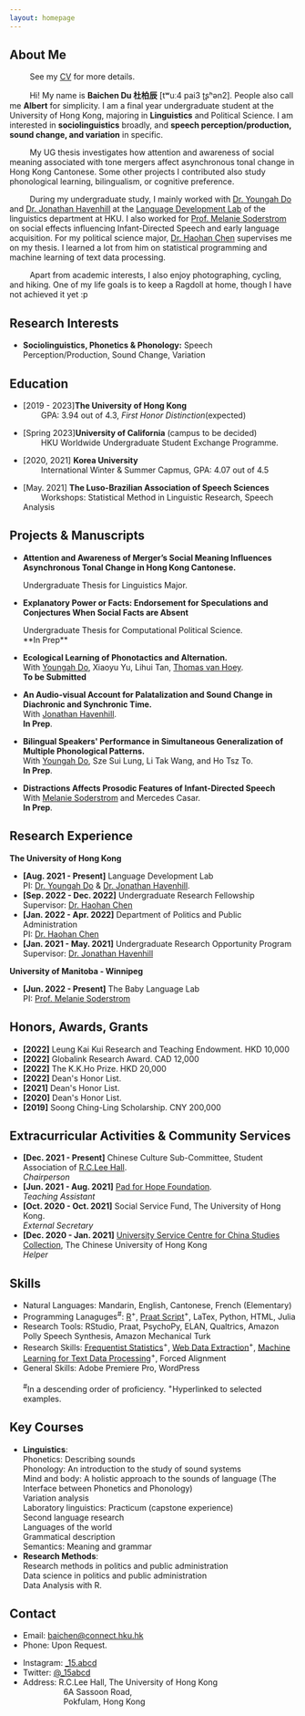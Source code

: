 ```yaml
---
layout: homepage
---
```


## About Me

&nbsp;&nbsp;&nbsp;&nbsp;&nbsp;&nbsp;&nbsp;&nbsp; See my [CV](https://albertbaichendu.github.io/assets/Albert_Baichen_Du_CV.pdf) for more details.

&nbsp;&nbsp;&nbsp;&nbsp;&nbsp;&nbsp;&nbsp;&nbsp; Hi! My name is **Baichen Du 杜柏辰** [tʷuː4 pai3 ʈʂʰən2]. People also call me **Albert** for simplicity. I am a final year undergraduate student at the University of Hong Kong, majoring in **Linguistics** and Political Science. I am interested in **sociolinguistics** broadly, and **speech perception/production, sound change, and variation** in specific. 

&nbsp;&nbsp;&nbsp;&nbsp;&nbsp;&nbsp;&nbsp;&nbsp; My UG thesis investigates how attention and awareness of social meaning associated with tone mergers affect asynchronous tonal change in Hong Kong Cantonese. Some other projects I contributed also study phonological learning, bilingualism, or cognitive preference.

&nbsp;&nbsp;&nbsp;&nbsp;&nbsp;&nbsp;&nbsp;&nbsp; During my undergraduate study, I mainly worked with [Dr. Youngah Do](https://repository.hku.hk/cris/rp/rp02160) and [Dr. Jonathan Havenhill](https://jhavenhill.com) at the [Language Development Lab](https://linguistics.hku.hk/ldlhku/) of the linguistics department at HKU. I also worked for [Prof. Melanie Soderstrom](https://home.cc.umanitoba.ca/~soderstr/) on social effects influencing Infant-Directed Speech and early language acquisition. For my political science  major, [Dr. Haohan Chen](https://haohanchen.github.io/) supervises me on my thesis. I learned a lot from him on statistical programming and machine learning of text data processing.

&nbsp;&nbsp;&nbsp;&nbsp;&nbsp;&nbsp;&nbsp;&nbsp; Apart from academic interests, I also enjoy photographing, cycling, and hiking. One of my life goals is to keep a Ragdoll at home, though I have not achieved it yet :p

## Research Interests

- **Sociolinguistics, Phonetics & Phonology:** Speech Perception/Production, Sound Change, Variation

## Education
- [2019 - 2023]**The University of Hong Kong**
  <br>
&nbsp;&nbsp;&nbsp;&nbsp;&nbsp;&nbsp;&nbsp;&nbsp;GPA: 3.94 out of 4.3, <em>First Honor Distinction</em>(expected)

- [Spring 2023]**University of California** (campus to be decided)
  <br>
&nbsp;&nbsp;&nbsp;&nbsp;&nbsp;&nbsp;&nbsp;&nbsp;HKU Worldwide Undergraduate Student Exchange Programme.

- [2020, 2021] **Korea University**
  <br>
&nbsp;&nbsp;&nbsp;&nbsp;&nbsp;&nbsp;&nbsp;&nbsp;International Winter & Summer Capmus, GPA: 4.07 out of 4.5

- [May. 2021] **The Luso-Brazilian Association of Speech Sciences** 
  <br>
&nbsp;&nbsp;&nbsp;&nbsp;&nbsp;&nbsp;&nbsp;&nbsp;Workshops: Statistical Method in Linguistic Research, Speech Analysis

## Projects & Manuscripts

- **Attention and Awareness of Merger’s Social Meaning Influences Asynchronous Tonal Change in Hong Kong Cantonese.**
  <br>
  <!---**Yaoyao Liu**, Yuting Su, An-An Liu, Bernt Schiele, Qianru Sun
  <br>
  IEEE Conference on Computer Vision and Pattern Recognition.---> Undergraduate Thesis for Linguistics Major.
  <!---<br>
  [[PDF](https://arxiv.org/pdf/2002.10211.pdf)] [[Code](https://github.com/yaoyao-liu/mnemonics)] <strong><i style="color:#e74d3c">Oral Presentation</i></strong>--->
  
- **Explanatory Power or Facts: Endorsement for Speculations and Conjectures When Social Facts are Absent**
  <br>
  <!---**Yaoyao Liu**, Yuting Su, An-An Liu, Bernt Schiele, Qianru Sun
  <br>
  IEEE Conference on Computer Vision and Pattern Recognition.---> Undergraduate Thesis for Computational Political Science.
  <br>
  **In Prep**
  <!---<br>
  [[PDF](https://arxiv.org/pdf/2002.10211.pdf)] [[Code](https://github.com/yaoyao-liu/mnemonics)] <strong><i style="color:#e74d3c">Oral Presentation</i></strong>--->
  
- **Ecological Learning of Phonotactics and Alternation.**
  <br>
  With [Youngah Do](https://repository.hku.hk/cris/rp/rp02160), Xiaoyu Yu, Lihui Tan, [Thomas van Hoey](https://www.thomasvanhoey.com/).
  <br>
  **To be Submitted**
  <!--- <br>
  IEEE Conference on Computer Vision and Pattern Recognition.---> 
  <!---<br>
  [[PDF](http://openaccess.thecvf.com/content_CVPR_2019/papers/Sun_Meta-Transfer_Learning_for_Few-Shot_Learning_CVPR_2019_paper.pdf)] [[Code](https://github.com/yaoyao-liu/meta-transfer-learning)] [[Project](https://mtl.yyliu.net/)] --->

- **An Audio-visual Account for Palatalization and Sound Change in Diachronic and Synchronic Time.**
  <br> 
  With [Jonathan Havenhill](https://jhavenhill.com).
  <br>
  **In Prep**.

- **Bilingual Speakers' Performance in Simultaneous Generalization of Multiple Phonological Patterns.**
  <br>
  With [Youngah Do](https://repository.hku.hk/cris/rp/rp02160), Sze Sui Lung, Li Tak Wang, and Ho Tsz To.
  <br>
  **In Prep**.
  
- **Distractions Affects Prosodic Features of Infant-Directed Speech**
  <br>
  With [Melanie Soderstrom](https://home.cc.umanitoba.ca/~soderstr/) and Mercedes Casar.
  <br>
  **In Prep**.
  
## Research Experience

**The University of Hong Kong**
- **[Aug. 2021 - Present]** Language Development Lab
  <br>
  PI: [Dr. Youngah Do](https://repository.hku.hk/cris/rp/rp02160) & [Dr. Jonathan Havenhill](https://jhavenhill.com). 
- **[Sep. 2022 - Dec. 2022]** Undergraduate Research Fellowship
  <br>
  Supervisor: [Dr. Haohan Chen](https://haohanchen.github.io/)
- **[Jan. 2022 - Apr. 2022]** Department of Politics and Public Administration
  <br>
  PI: [Dr. Haohan Chen](https://haohanchen.github.io/)
- **[Jan. 2021 - May. 2021]** Undergraduate Research Opportunity Program
  <br>
  Supervisor: [Dr. Jonathan Havenhill](https://jhavenhill.com)
  
**University of Manitoba - Winnipeg**
- **[Jun. 2022 - Present]** The Baby Language Lab
  <br>
  PI: [Prof. Melanie Soderstrom](https://home.cc.umanitoba.ca/~soderstr/)


## Honors, Awards, Grants

- **[2022]** Leung Kai Kui Research and Teaching Endowment. HKD 10,000
- **[2022]** Globalink Research Award. CAD 12,000
- **[2022]** The K.K.Ho Prize. HKD 20,000
- **[2022]** Dean's Honor List.
- **[2021]** Dean's Honor List.
- **[2020]** Dean's Honor List.
- **[2019]** Soong Ching-Ling Scholarship. CNY 200,000

## Extracurricular Activities & Community Services

- **[Dec. 2021 - Present]** Chinese Culture Sub-Committee, Student Association of [R.C.Lee Hall](https://www.rclhall.hku.hk/).
  <br>
  <em> Chairperson </em>
- **[Jun. 2021 - Aug. 2021]** [Pad for Hope Foundation](https://padforhope.org/).
  <br>
  <em> Teaching Assistant </em>
- **[Oct. 2020 - Oct. 2021]** Social Service Fund, The University of Hong Kong.
  <br>
  <em> External Secretary </em>
- **[Dec. 2020 - Jan. 2021]** [University Service Centre for China Studies Collection](http://www.usc.cuhk.edu.hk/?lang=en), The Chinese University of Hong Kong
  <br>
  <em> Helper </em>
  
## Skills

- Natural Languages: Mandarin, English, Cantonese, French (Elementary)
- Programming Lanaguges<sup>#</sup>: [R](https://github.com/AlbertBaichenDu/Programming_Languages/tree/main/R)<sup>+</sup>, [Praat Script](https://github.com/AlbertBaichenDu/Programming_Languages/tree/main/Praat_Script)<sup>+</sup>, LaTex, Python, HTML, Julia
- Research Tools: RStudio, Praat, PsychoPy, ELAN, Qualtrics, Amazon Polly Speech Synthesis, Amazon Mechanical Turk
- Research Skills: [Frequentist Statistics](https://github.com/AlbertBaichenDu/Programming_Languages/tree/main/R)<sup>+</sup>, [Web Data Extraction](https://github.com/AlbertBaichenDu/Programming_Languages/blob/main/R/NLP/NLP_ForeignMinistry_relations_Step1_webscraping_fm.R)<sup>+</sup>, [Machine Learning for Text Data Processing](https://github.com/AlbertBaichenDu/Programming_Languages/tree/main/R/NLP)<sup>+</sup>, Forced Alignment
- General Skills: Adobe Premiere Pro, WordPress
  <br>
  <br>
<sup>#</sup>In a descending order of proficiency. <sup>+</sup>Hyperlinked to selected examples.

## Key Courses

- **Linguistics**: 
  <br>
  Phonetics: Describing sounds
  <br>
  Phonology: An introduction to the study of sound systems
  <br>
  Mind and body: A holistic approach to the sounds of language (The Interface between Phonetics and Phonology)
  <br>
  Variation analysis
  <br>
  Laboratory linguistics: Practicum (capstone experience)
  <br>
  Second language research
  <br>
  Languages of the world
  <br>
  Grammatical description
  <br>
  Semantics: Meaning and grammar
- **Research Methods**: 
  <br>
  Research methods in politics and public administration
  <br>
  Data science in politics and public administration
  <br>
  Data Analysis with R.

## Contact

- Email: [baichen@connect.hku.hk](mailto:baichen@connect.hku.hk)
- Phone: Upon Request.
<!--- - Github: [AlbertBaichenDu](https://github.com/AlbertBaichenDu) --->
- Instagram: [\_15.abcd](https://www.instagram.com/_15.abcd/)
- Twitter: [@\_15abcd](https://twitter.com/_15abcd)
- Address: R.C.Lee Hall, The University of Hong Kong
           <br>
           &nbsp;&nbsp;&nbsp;&nbsp;&nbsp;&nbsp;&nbsp;&nbsp;&nbsp;&nbsp;&nbsp;&nbsp;&nbsp;&nbsp;&nbsp;&nbsp;&nbsp;&nbsp;6A Sassoon Road, 
           <br>
           &nbsp;&nbsp;&nbsp;&nbsp;&nbsp;&nbsp;&nbsp;&nbsp;&nbsp;&nbsp;&nbsp;&nbsp;&nbsp;&nbsp;&nbsp;&nbsp;&nbsp;&nbsp;Pokfulam, Hong Kong
